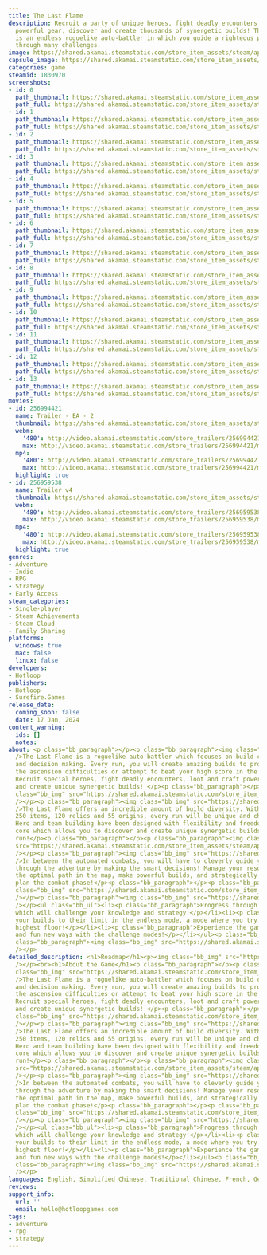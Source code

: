 ```yaml
---
title: The Last Flame
description: Recruit a party of unique heroes, fight deadly encounters, loot and craft
  powerful gear, discover and create thousands of synergetic builds! The Last Flame
  is an endless roguelike auto-battler in which you guide a righteous party of heroes
  through many challenges.
image: https://shared.akamai.steamstatic.com/store_item_assets/steam/apps/1830970/header.jpg?t=1732312392
capsule_image: https://shared.akamai.steamstatic.com/store_item_assets/steam/apps/1830970/capsule_231x87.jpg?t=1732312392
categories: game
steamid: 1830970
screenshots:
- id: 0
  path_thumbnail: https://shared.akamai.steamstatic.com/store_item_assets/steam/apps/1830970/ss_4b5bf33cd70be81588b579cae21a399b17a27b9e.600x338.jpg?t=1732312392
  path_full: https://shared.akamai.steamstatic.com/store_item_assets/steam/apps/1830970/ss_4b5bf33cd70be81588b579cae21a399b17a27b9e.1920x1080.jpg?t=1732312392
- id: 1
  path_thumbnail: https://shared.akamai.steamstatic.com/store_item_assets/steam/apps/1830970/ss_8ee3eae7c57964c7cbad7ce7a4b07166ca04ea27.600x338.jpg?t=1732312392
  path_full: https://shared.akamai.steamstatic.com/store_item_assets/steam/apps/1830970/ss_8ee3eae7c57964c7cbad7ce7a4b07166ca04ea27.1920x1080.jpg?t=1732312392
- id: 2
  path_thumbnail: https://shared.akamai.steamstatic.com/store_item_assets/steam/apps/1830970/ss_2f634b08c59c57bc3ce6cfecfa38ef5d590446e9.600x338.jpg?t=1732312392
  path_full: https://shared.akamai.steamstatic.com/store_item_assets/steam/apps/1830970/ss_2f634b08c59c57bc3ce6cfecfa38ef5d590446e9.1920x1080.jpg?t=1732312392
- id: 3
  path_thumbnail: https://shared.akamai.steamstatic.com/store_item_assets/steam/apps/1830970/ss_b4fa1bdb44553581dd902ec924db726b437a56b2.600x338.jpg?t=1732312392
  path_full: https://shared.akamai.steamstatic.com/store_item_assets/steam/apps/1830970/ss_b4fa1bdb44553581dd902ec924db726b437a56b2.1920x1080.jpg?t=1732312392
- id: 4
  path_thumbnail: https://shared.akamai.steamstatic.com/store_item_assets/steam/apps/1830970/ss_ca5e63b724fcda6601c6e75178f69437023ac1ff.600x338.jpg?t=1732312392
  path_full: https://shared.akamai.steamstatic.com/store_item_assets/steam/apps/1830970/ss_ca5e63b724fcda6601c6e75178f69437023ac1ff.1920x1080.jpg?t=1732312392
- id: 5
  path_thumbnail: https://shared.akamai.steamstatic.com/store_item_assets/steam/apps/1830970/ss_ccaa2bcabd73eb598816bf3f382ebae6b4bd290a.600x338.jpg?t=1732312392
  path_full: https://shared.akamai.steamstatic.com/store_item_assets/steam/apps/1830970/ss_ccaa2bcabd73eb598816bf3f382ebae6b4bd290a.1920x1080.jpg?t=1732312392
- id: 6
  path_thumbnail: https://shared.akamai.steamstatic.com/store_item_assets/steam/apps/1830970/ss_a4c2516ea0a47760f1142f8fbee8eb31f2f27987.600x338.jpg?t=1732312392
  path_full: https://shared.akamai.steamstatic.com/store_item_assets/steam/apps/1830970/ss_a4c2516ea0a47760f1142f8fbee8eb31f2f27987.1920x1080.jpg?t=1732312392
- id: 7
  path_thumbnail: https://shared.akamai.steamstatic.com/store_item_assets/steam/apps/1830970/ss_299d1663aa82879c99d4f3aacf4cf4ab0128e19d.600x338.jpg?t=1732312392
  path_full: https://shared.akamai.steamstatic.com/store_item_assets/steam/apps/1830970/ss_299d1663aa82879c99d4f3aacf4cf4ab0128e19d.1920x1080.jpg?t=1732312392
- id: 8
  path_thumbnail: https://shared.akamai.steamstatic.com/store_item_assets/steam/apps/1830970/ss_e89e2f0acd090857891bc6b6c1f2b16c060194a3.600x338.jpg?t=1732312392
  path_full: https://shared.akamai.steamstatic.com/store_item_assets/steam/apps/1830970/ss_e89e2f0acd090857891bc6b6c1f2b16c060194a3.1920x1080.jpg?t=1732312392
- id: 9
  path_thumbnail: https://shared.akamai.steamstatic.com/store_item_assets/steam/apps/1830970/ss_4847270f3d273f01007524d9dab934a9d4bd61dd.600x338.jpg?t=1732312392
  path_full: https://shared.akamai.steamstatic.com/store_item_assets/steam/apps/1830970/ss_4847270f3d273f01007524d9dab934a9d4bd61dd.1920x1080.jpg?t=1732312392
- id: 10
  path_thumbnail: https://shared.akamai.steamstatic.com/store_item_assets/steam/apps/1830970/ss_a78c7bb0d0e1b201d5d26a8dd8f4da884f2eb953.600x338.jpg?t=1732312392
  path_full: https://shared.akamai.steamstatic.com/store_item_assets/steam/apps/1830970/ss_a78c7bb0d0e1b201d5d26a8dd8f4da884f2eb953.1920x1080.jpg?t=1732312392
- id: 11
  path_thumbnail: https://shared.akamai.steamstatic.com/store_item_assets/steam/apps/1830970/ss_0c70fd685acb501d7b26f94558f6ec0a5a9cd76f.600x338.jpg?t=1732312392
  path_full: https://shared.akamai.steamstatic.com/store_item_assets/steam/apps/1830970/ss_0c70fd685acb501d7b26f94558f6ec0a5a9cd76f.1920x1080.jpg?t=1732312392
- id: 12
  path_thumbnail: https://shared.akamai.steamstatic.com/store_item_assets/steam/apps/1830970/ss_1341515182336ee38e51f2508162e551d3d4b86e.600x338.jpg?t=1732312392
  path_full: https://shared.akamai.steamstatic.com/store_item_assets/steam/apps/1830970/ss_1341515182336ee38e51f2508162e551d3d4b86e.1920x1080.jpg?t=1732312392
- id: 13
  path_thumbnail: https://shared.akamai.steamstatic.com/store_item_assets/steam/apps/1830970/ss_53cf2d87346eb28b5f3da131fc6c79c2cfcc0102.600x338.jpg?t=1732312392
  path_full: https://shared.akamai.steamstatic.com/store_item_assets/steam/apps/1830970/ss_53cf2d87346eb28b5f3da131fc6c79c2cfcc0102.1920x1080.jpg?t=1732312392
movies:
- id: 256994421
  name: Trailer - EA - 2
  thumbnail: https://shared.akamai.steamstatic.com/store_item_assets/steam/apps/256994421/movie.293x165.jpg?t=1705510434
  webm:
    '480': http://video.akamai.steamstatic.com/store_trailers/256994421/movie480_vp9.webm?t=1705510434
    max: http://video.akamai.steamstatic.com/store_trailers/256994421/movie_max_vp9.webm?t=1705510434
  mp4:
    '480': http://video.akamai.steamstatic.com/store_trailers/256994421/movie480.mp4?t=1705510434
    max: http://video.akamai.steamstatic.com/store_trailers/256994421/movie_max.mp4?t=1705510434
  highlight: true
- id: 256959538
  name: Trailer v4
  thumbnail: https://shared.akamai.steamstatic.com/store_item_assets/steam/apps/256959538/movie.293x165.jpg?t=1690870421
  webm:
    '480': http://video.akamai.steamstatic.com/store_trailers/256959538/movie480_vp9.webm?t=1690870421
    max: http://video.akamai.steamstatic.com/store_trailers/256959538/movie_max_vp9.webm?t=1690870421
  mp4:
    '480': http://video.akamai.steamstatic.com/store_trailers/256959538/movie480.mp4?t=1690870421
    max: http://video.akamai.steamstatic.com/store_trailers/256959538/movie_max.mp4?t=1690870421
  highlight: true
genres:
- Adventure
- Indie
- RPG
- Strategy
- Early Access
steam_categories:
- Single-player
- Steam Achievements
- Steam Cloud
- Family Sharing
platforms:
  windows: true
  mac: false
  linux: false
developers:
- Hotloop
publishers:
- Hotloop
- Surefire.Games
release_date:
  coming_soon: false
  date: 17 Jan, 2024
content_warning:
  ids: []
  notes:
about: <p class="bb_paragraph"></p><p class="bb_paragraph"><img class="bb_img" src="https://shared.akamai.steamstatic.com/store_item_assets/steam/apps/1830970/extras/SP_TITLE_1.png?t=1732312392"
  />The Last Flame is a roguelike auto-battler which focuses on build creation, strategy
  and decision making. Every run, you will create amazing builds to progress through
  the ascension difficulties or attempt to beat your high score in the endless mode!
  Recruit special heroes, fight deadly encounters, loot and craft powerful gear, discover
  and create unique synergetic builds! </p><p class="bb_paragraph"></p><p class="bb_paragraph"><img
  class="bb_img" src="https://shared.akamai.steamstatic.com/store_item_assets/steam/apps/1830970/extras/GIF_FIGHT_A3.gif?t=1732312392"
  /></p><p class="bb_paragraph"><img class="bb_img" src="https://shared.akamai.steamstatic.com/store_item_assets/steam/apps/1830970/extras/SP_TITLE_2.png?t=1732312392"
  />The Last Flame offers an incredible amount of build diversity. With over 55 heroes,
  250 items, 120 relics and 55 origins, every run will be unique and challenging!
  Hero and team building have been designed with flexibility and freedom at their
  core which allows you to discover and create unique synergetic builds every single
  run!</p><p class="bb_paragraph"></p><p class="bb_paragraph"><img class="bb_img"
  src="https://shared.akamai.steamstatic.com/store_item_assets/steam/apps/1830970/extras/GIF_Builds.gif?t=1732312392"
  /></p><p class="bb_paragraph"><img class="bb_img" src="https://shared.akamai.steamstatic.com/store_item_assets/steam/apps/1830970/extras/SP_TITLE_3.png?t=1732312392"
  />In between the automated combats, you will have to cleverly guide your heroes
  through the adventure by making the smart decisions! Manage your resources, choose
  the optimal path in the map, make powerful builds, and strategically position and
  plan the combat phase!</p><p class="bb_paragraph"></p><p class="bb_paragraph"><img
  class="bb_img" src="https://shared.akamai.steamstatic.com/store_item_assets/steam/apps/1830970/extras/GIF_Tactical.gif?t=1732312392"
  /></p><p class="bb_paragraph"><img class="bb_img" src="https://shared.akamai.steamstatic.com/store_item_assets/steam/apps/1830970/extras/SP_TITLE_4.png?t=1732312392"
  /></p><ul class="bb_ul"><li><p class="bb_paragraph">Progress through 5 difficulties
  which will challenge your knowledge and strategy!</p></li><li><p class="bb_paragraph">Push
  your builds to their limit in the endless mode, a mode where you try to reach the
  highest floor!</p></li><li><p class="bb_paragraph">Experience the game in diverse
  and fun new ways with the challenge modes!</p></li></ul><p class="bb_paragraph"></p><p
  class="bb_paragraph"><img class="bb_img" src="https://shared.akamai.steamstatic.com/store_item_assets/steam/apps/1830970/extras/GIF_FIGHT_ENDLESS.gif?t=1732312392"
  /></p>
detailed_description: <h1>Roadmap</h1><p><img class="bb_img" src="https://shared.akamai.steamstatic.com/store_item_assets/steam/apps/1830970/extras/roadmap_transparent.png?t=1732312392"
  /></p><br><h1>About the Game</h1><p class="bb_paragraph"></p><p class="bb_paragraph"><img
  class="bb_img" src="https://shared.akamai.steamstatic.com/store_item_assets/steam/apps/1830970/extras/SP_TITLE_1.png?t=1732312392"
  />The Last Flame is a roguelike auto-battler which focuses on build creation, strategy
  and decision making. Every run, you will create amazing builds to progress through
  the ascension difficulties or attempt to beat your high score in the endless mode!
  Recruit special heroes, fight deadly encounters, loot and craft powerful gear, discover
  and create unique synergetic builds! </p><p class="bb_paragraph"></p><p class="bb_paragraph"><img
  class="bb_img" src="https://shared.akamai.steamstatic.com/store_item_assets/steam/apps/1830970/extras/GIF_FIGHT_A3.gif?t=1732312392"
  /></p><p class="bb_paragraph"><img class="bb_img" src="https://shared.akamai.steamstatic.com/store_item_assets/steam/apps/1830970/extras/SP_TITLE_2.png?t=1732312392"
  />The Last Flame offers an incredible amount of build diversity. With over 55 heroes,
  250 items, 120 relics and 55 origins, every run will be unique and challenging!
  Hero and team building have been designed with flexibility and freedom at their
  core which allows you to discover and create unique synergetic builds every single
  run!</p><p class="bb_paragraph"></p><p class="bb_paragraph"><img class="bb_img"
  src="https://shared.akamai.steamstatic.com/store_item_assets/steam/apps/1830970/extras/GIF_Builds.gif?t=1732312392"
  /></p><p class="bb_paragraph"><img class="bb_img" src="https://shared.akamai.steamstatic.com/store_item_assets/steam/apps/1830970/extras/SP_TITLE_3.png?t=1732312392"
  />In between the automated combats, you will have to cleverly guide your heroes
  through the adventure by making the smart decisions! Manage your resources, choose
  the optimal path in the map, make powerful builds, and strategically position and
  plan the combat phase!</p><p class="bb_paragraph"></p><p class="bb_paragraph"><img
  class="bb_img" src="https://shared.akamai.steamstatic.com/store_item_assets/steam/apps/1830970/extras/GIF_Tactical.gif?t=1732312392"
  /></p><p class="bb_paragraph"><img class="bb_img" src="https://shared.akamai.steamstatic.com/store_item_assets/steam/apps/1830970/extras/SP_TITLE_4.png?t=1732312392"
  /></p><ul class="bb_ul"><li><p class="bb_paragraph">Progress through 5 difficulties
  which will challenge your knowledge and strategy!</p></li><li><p class="bb_paragraph">Push
  your builds to their limit in the endless mode, a mode where you try to reach the
  highest floor!</p></li><li><p class="bb_paragraph">Experience the game in diverse
  and fun new ways with the challenge modes!</p></li></ul><p class="bb_paragraph"></p><p
  class="bb_paragraph"><img class="bb_img" src="https://shared.akamai.steamstatic.com/store_item_assets/steam/apps/1830970/extras/GIF_FIGHT_ENDLESS.gif?t=1732312392"
  /></p>
languages: English, Simplified Chinese, Traditional Chinese, French, German
reviews:
support_info:
  url: ''
  email: hello@hotloopgames.com
tags:
- adventure
- rpg
- strategy
---
```


